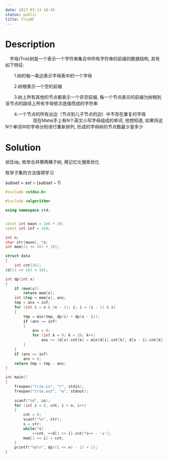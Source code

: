 ```yaml
---
date: 2017-03-13 18:45
status: public
title: Trie树
---
```


# Description

　字母(Trie)树是一个表示一个字符串集合中所有字符串的前缀的数据结构, 其有如下特征:

　　1.树的每一条边表示字母表中的一个字母 

　　2.树根表示一个空的前缀 

　　3.树上所有其他的节点都表示一个非空前缀, 每一个节点表示的前缀为树根到该节点的路径上所有字母依次连接而成的字符串 

　　4.一个节点的所有出边（节点到儿子节点的边）中不存在重复的字母 
　　　　 
　　现在Matej手上有N个英文小写字母组成的单词, 他想知道, 如果将这N个单词中的字母分别进行重新排列, 形成的字母树的节点数最少是多少

# Solution 

状压dp, 枚举合并哪两棵子树, 用记忆化搜索优化

枚举子集的方法值得学习

$subset = set \cap (subset - 1)$

``` c++
#include <stdio.h>

#include <algorithm>

using namespace std;


const int maxn = 1e6 + 10;
const int inf = 1e9;

int n;
char str[maxn], *s;
int mem[(1 << 16) + 10];

struct data
{
	int cnt[26];
}d[(1 << 16) + 10];

int dp(int x)
{
	if (mem[x])
		return mem[x];
	int &tmp = mem[x], ans;
	tmp = ans = inf;
	for (int i = x & (x - 1); i; i = (i - 1) & x)
	{
		tmp = min(tmp, dp(i) + dp(x - i));
		if (ans == inf)
		{
			ans = 0;
			for (int k = 0; k < 26; k++)
				ans += (d[x].cnt[k] = min(d[i].cnt[k], d[x - i].cnt[k]));
		}
	}
	if (ans == inf)
		ans = 0;
	return tmp = tmp - ans;
}

int main()
{
	freopen("trie.in", "r", stdin);
	freopen("trie.out", "w", stdout);
	
	scanf("%d", &n);
	for (int i = 0, cnt; i < n; i++)
	{
		cnt = 0;
		scanf("%s", str);
		s = str;
		while(*s)
			++cnt, ++d[1 << i].cnt[*s++ - 'a'];
		mem[1 << i] = cnt;
	}
	printf("%d\n", dp((1 << n) - 1) + 1);
}
```